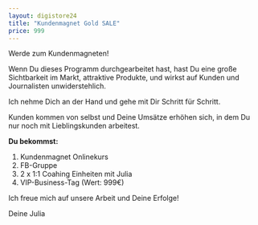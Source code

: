 ```yaml
---
layout: digistore24
title: "Kundenmagnet Gold SALE"
price: 999
---
```

<p>Werde zum Kundenmagneten!</p>
<p>Wenn Du dieses Programm durchgearbeitet hast, hast Du eine gro&#xDF;e Sichtbarkeit im Markt, attraktive Produkte, und wirkst auf Kunden und Journalisten unwiderstehlich.</p>
<p>Ich nehme Dich an der Hand und gehe mit Dir Schritt f&#xFC;r Schritt.</p>
<p>Kunden kommen von selbst und&#xA0;Deine Ums&#xE4;tze erh&#xF6;hen sich, in dem Du nur noch mit Lieblingskunden arbeitest.</p>
<p><strong>Du bekommst:</strong></p>
<ol><li>Kundenmagnet Onlinekurs</li>
<li>FB-Gruppe</li>
<li>2 x 1:1 Coahing Einheiten mit Julia</li>
<li>VIP-Business-Tag&#xA0;(Wert: 999&#x20AC;)</li>
</ol><p>Ich freue mich auf unsere Arbeit und Deine Erfolge!</p>
<p>Deine Julia</p>